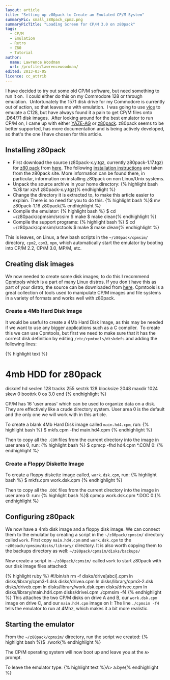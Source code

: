 ```yaml
---
layout: article
title: "Setting up z80pack to Create an Emulated CP/M System"
summaryPic: small_z80pack_cpm3.png
summaryPicTitle: "Loading Screen for CP/M 3.0 on z80pack"
tags:
  - CP/M
  - Emulation
  - Retro
  - Z80
  - Tutorial
author:
  name: Lawrence Woodman
  url: /profile/lawrencewoodman/
edited: 2013-03-05
licence: cc_attrib
---
```

I have decided to try out some old CP/M software, but need something to run it on.&nbsp; I could either do this on my Commodore 128 or through emulation.&nbsp; Unfortunately the 1571 disk drive for my Commodore is currently out of action, so that leaves me with emulation.&nbsp; I was going to use [vice](http://www.viceteam.org/) to emulate a C128, but have always found it a pain to get CP/M files onto .D64/71 disk images.&nbsp; After looking around for the best emulator to run CP/M on, I came up with either [YAZE-AG](http://www.mathematik.uni-ulm.de/users/ag/yaze-ag/) or [z80pack](http://www.autometer.de/unix4fun/z80pack/).  z80pack seems to be better supported, has more documentation and is being actively developed, so that&#039;s the one I have chosen for this article.

## Installing z80pack
* First download the source (z80pack-x.y.tgz, currently z80pack-1.17.tgz) for [z80 pack](http://www.autometer.de/unix4fun/z80pack/ "A mirror of Udo Munk's old site") from [here](http://www.autometer.de/unix4fun/z80pack/ftp/).  The following [installation instructions](http://www.autometer.de/unix4fun/z80pack/#dri_quick "Installation instructions for z80pack") are taken from the z80pack site.  More information can be found there, in particular, information on installing z80pack on non Linux/Unix systems.
* Unpack the source archive in your home directory:
	{% highlight bash %}$ tar xzvf z80pack-x.y.tgz{% endhighlight %}
* Change the directory it is extracted to, to make this article easier to explain.  There is no need for you to do this.
	{% highlight bash %}$ mv z80pack-1.16 z80pack{% endhighlight %}
* Compile the emulator:
   {% highlight bash %}
   $ cd ~/z80pack/cpmsim/srcsim
   $ make
   $ make clean{% endhighlight %}
* Compile the support programs:
   {% highlight bash %}
   $ cd ~/z80pack/cpmsim/srctools
   $ make
   $ make clean{% endhighlight %}

This is leaves, on Linux, a few bash scripts in the `~/z80pack/cpmsim/` directory, `cpm2`, `cpm3`, `mpm`, which automatically start the emulator by booting into CP/M 2.2, CP/M 3.0, MP/M, etc.

## Creating disk images
We now needed to create some disk images; to do this I recommend [Cpmtools](http://www.moria.de/~michael/cpmtools/) which is a part of many Linux distros.  If you don't have this as part of your distro, the source can be downloaded from [here](http://www.moria.de/~michael/cpmtools/cpmtools-2.7.tar.gz).  Cpmtools is a great collection of tools used to manipulate CP/M images and file systems in a variety of formats and works well with z80pack.

### Create a 4Mb Hard Disk Image
It would be useful to create a 4Mb Hard Disk Image, as this may be needed if we want to use any bigger applications such as a C compiler.&nbsp; To create this we can use Cpmtools, but first we need to make sure that it has the correct disk definition by editing `/etc/cpmtools/diskdefs` and adding the following lines:

{% highlight text %}
# 4mb HDD for z80pack
diskdef hd
  seclen 128
  tracks 255
  sectrk 128
  blocksize 2048
  maxdir 1024
  skew 0
  boottrk 0
  os 3.0
end
{% endhighlight %}

CP/M has 16 'user areas' which can be used to organize data on a disk.  They are effectively like a crude directory system. User area 0 is the default and the only one we will work with in this article.

To create a blank 4Mb Hard Disk image called `main.hd4.cpm`, run:
{% highlight bash %}
$ mkfs.cpm -fhd main.hd4.cpm
{% endhighlight %}

Then to copy all the `.COM` files from the current directory into the image in user area 0, run:
{% highlight bash %}
$ cpmcp -fhd hd4.cpm *.COM 0:
{% endhighlight %}

### Create a Floppy Diskette Image
To create a floppy diskette image called, `work.dsk.cpm`, run:
{% highlight bash %}
$ mkfs.cpm work.dsk.cpm
{% endhighlight %}

Then to copy all the `.DOC` files from the current directory into the image in user area 0: run:
{% highlight bash %}$ cpmcp work.dsk.cpm *.DOC 0:{% endhighlight %}


## Configuring z80pack
We now have a 4mb disk image and a floppy disk image.  We can connect them to the emulator by creating a script in the `~/z80pack/cpmsim/` directory called `work`.  First copy `main.hd4.cpm` and `work.dsk.cpm` to the `~z80pack/cpmsim/disks/library/` directory.  It is also worth copying them to the backups directory as well: `~/z80pack/cpmsim/disks/backups/`

Now create a script in `~/z80pack/cpmsim/` called `work` to start z80pack with our disk image files attached:

{% highlight ruby %}
#!/bin/sh
rm -f disks/drive[abci].cpm
ln disks/library/cpm3-1.dsk disks/drivea.cpm
ln disks/library/cpm3-2.dsk disks/driveb.cpm
ln disks/library/work.dsk.cpm disks/drivec.cpm
ln disks/library/main.hd4.cpm disks/drivei.cpm
./cpmsim -f4
{% endhighlight %}
This attaches the two CP/M disks on drive A and B, our `work.dsk.cpm` image on drive C, and our `main.hd4.cpm` image on I:
The line `./cpmsim -f4` tells the emulator to run at 4Mhz, which makes it a bit more realistic.

## Starting the emulator
From the `~/z80pack/cpmsim/` directory, run the script we created:
{% highlight bash %}$ ./work{% endhighlight %}

The CP/M operating system will now boot up and leave you at the `A>` prompt.

To leave the emulator type:
{% highlight text %}A> a:bye{% endhighlight %}
